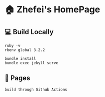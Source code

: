 # :house: Zhefei's HomePage

## 💻 Build Locally
```
ruby -v
rbenv global 3.2.2
```

```
bundle install
bundle exec jekyll serve
```

## 🌇 Pages

```
build through Github Actions
```
